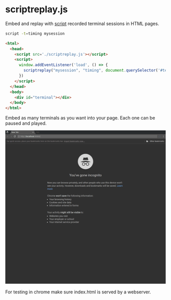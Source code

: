 # scriptreplay.js

Embed and replay with [script](https://linux.die.net/man/1/script) recorded terminal sessions in HTML pages.

```bash
script -t=timing mysession
```

```html
<html>
  <head>
    <script src='./scriptreplay.js'></script>
    <script>
      window.addEventListener('load', () => {
        scriptreplay("mysession", "timing", document.querySelector('#terminal'))
      })
    </script>
  </head>
  <body>
    <div id="terminal"></div>
  </body>
</html>
```

Embed as many terminals as you want into your page. Each one can be paused and played.

<img src="https://raw.githubusercontent.com/h43z/scriptreplayjs/master/demo.gif" width="600"/>

For testing in chrome make sure index.html is served by a webserver.
